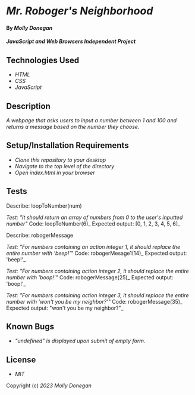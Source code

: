 # _Mr. Roboger's Neighborhood_

#### By _**Molly Donegan**_

#### _JavaScript and Web Browsers Independent Project_

## Technologies Used

* _HTML_
* _CSS_
* _JavaScript_

## Description

_A webpage that asks users to input a number between 1 and 100 and returns a message based on the number they choose._

## Setup/Installation Requirements

* _Clone this repository to your desktop_
* _Navigate to the top level of the directory_
* _Open index.html in your browser_

## Tests

Describe: loopToNumber(num) 

_Test: "It should return an array of numbers from 0 to the user's inputted number"_
Code: loopToNumber(6)_
Expected output: [0, 1, 2, 3, 4, 5, 6]_


Describe: robogerMessage

_Test: "For numbers containing an action integer 1, it should replace the entire number with 'beep!'"_
Code: robogerMesage1(14)_
Expected output: 'beep!'_

_Test: "For numbers containing action integer 2, it should replace the entire number with 'boop!'"_
Code: robogerMessage(25)_
Expected output: 'boop!'_

_Test: "For numbers containing action integer 3, it should replace the entire number with 'won't you be my neighbor?'"_
Code: robogerMessage(35)_
Expected output: "won't you be my neighbor?"_

## Known Bugs

* _"undefined" is displayed upon submit of empty form._

## License

* _MIT_

Copyright (c) _2023_ _Molly Donegan_







